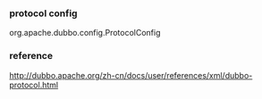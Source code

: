 
### protocol config

org.apache.dubbo.config.ProtocolConfig


### reference

http://dubbo.apache.org/zh-cn/docs/user/references/xml/dubbo-protocol.html